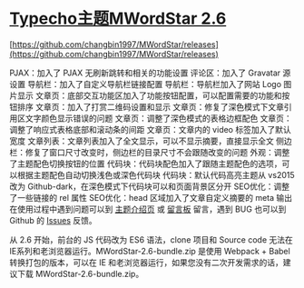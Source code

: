 # [Typecho主题MWordStar 2.6](https://github.com/jaaleng/jaaleng.github.io/issues/134)

[https://github.com/changbin1997/MWordStar/releases](https://github.com/changbin1997/MWordStar/releases)

PJAX：加入了 PJAX 无刷新跳转和相关的功能设置
评论区：加入了 Gravatar 源设置
导航栏：加入了自定义导航栏链接配置
导航栏：导航栏加入了网站 Logo 图片显示
文章页：底部交互功能区加入了功能按钮配置，可以配置需要的功能和按钮排序
文章页：加入了打赏二维码设置和显示
文章页：修复了深色模式下文章引用区文字颜色显示错误的问题
文章页：调整了深色模式的表格边框配色
文章页：调整了响应式表格底部和滚动条的间距
文章页：文章内的 video 标签加入了默认宽度
文章列表：文章列表加入了全文显示，可以不显示摘要，直接显示全文
侧边栏：修复了窗口尺寸改变时，侧边栏的目录尺寸不会跟随改变的问题
外观：调整了主题配色切换按钮的位置
代码块：代码块配色加入了跟随主题配色的选项，可以根据主题配色自动切换浅色或深色代码块
代码块：默认代码高亮主题从 vs2015 改为 Github-dark，在深色模式下代码块可以和页面背景区分开
SEO优化：调整了一些链接的 rel 属性
SEO优化：head 区域加入了文章自定义摘要的 meta 输出
在使用过程中遇到问题可以到 [主题介绍页](https://www.misterma.com/archives/812/) 或 [留言板](https://www.misterma.com/msg.html) 留言，遇到 BUG 也可以到 Github 的 [Issues](https://github.com/changbin1997/MWordStar/issues) 反馈。

从 2.6 开始，前台的 JS 代码改为 ES6 语法，clone 项目和 Source code 无法在 IE系列和老浏览器运行。MWordStar-2.6-bundle.zip 是使用 Webpack + Babel 转换打包的版本，可以在 IE 和老浏览器运行，如果您没有二次开发需求的话，建议下载 MWordStar-2.6-bundle.zip。
